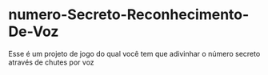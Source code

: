 # numero-Secreto-Reconhecimento-De-Voz
Esse é um projeto de jogo do qual você tem que adivinhar o número secreto através de chutes por voz
